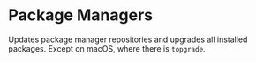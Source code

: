 # Package Managers

Updates package manager repositories and upgrades all installed packages.
Except on macOS, where there is `topgrade`.
